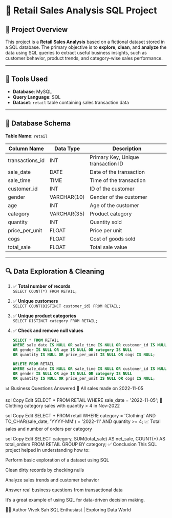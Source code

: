 # 🛒 Retail Sales Analysis SQL Project

## 📌 Project Overview

This project is a **Retail Sales Analysis** based on a fictional dataset stored in a SQL database. The primary objective is to **explore**, **clean**, and **analyze** the data using SQL queries to extract useful business insights, such as customer behavior, product trends, and category-wise sales performance.

---

## 🧰 Tools Used

- **Database**: MySQL
- **Query Language**: SQL
- **Dataset**: `retail` table containing sales transaction data

---

## 🧱 Database Schema

**Table Name**: `retail`

| Column Name      | Data Type     | Description                            |
|------------------|---------------|----------------------------------------|
| transactions_id  | INT           | Primary Key, Unique transaction ID     |
| sale_date        | DATE          | Date of the transaction                |
| sale_time        | TIME          | Time of the transaction                |
| customer_id      | INT           | ID of the customer                     |
| gender           | VARCHAR(10)   | Gender of the customer                 |
| age              | INT           | Age of the customer                    |
| category         | VARCHAR(35)   | Product category                       |
| quantity         | INT           | Quantity sold                          |
| price_per_unit   | FLOAT         | Price per unit                         |
| cogs             | FLOAT         | Cost of goods sold                     |
| total_sale       | FLOAT         | Total sale value                       |

---

## 🔍 Data Exploration & Cleaning

1. ✅ **Total number of records**  
   `SELECT COUNT(*) FROM RETAIL;`

2. ✅ **Unique customers**  
   `SELECT COUNT(DISTINCT customer_id) FROM RETAIL;`

3. ✅ **Unique product categories**  
   `SELECT DISTINCT category FROM RETAIL;`

4. ✅ **Check and remove null values**  
   ```sql
   SELECT * FROM RETAIL
   WHERE sale_date IS NULL OR sale_time IS NULL OR customer_id IS NULL 
   OR gender IS NULL OR age IS NULL OR category IS NULL 
   OR quantity IS NULL OR price_per_unit IS NULL OR cogs IS NULL;

   DELETE FROM RETAIL
   WHERE sale_date IS NULL OR sale_time IS NULL OR customer_id IS NULL 
   OR gender IS NULL OR age IS NULL OR category IS NULL 
   OR quantity IS NULL OR price_per_unit IS NULL OR cogs IS NULL;
📊 Business Questions Answered
📅 All sales made on 2022-11-05

sql
Copy
Edit
SELECT * FROM RETAIL 
WHERE sale_date = '2022-11-05';
👕 Clothing category sales with quantity > 4 in Nov-2022

sql
Copy
Edit
SELECT * FROM retail
WHERE category = 'Clothing'
  AND TO_CHAR(sale_date, 'YYYY-MM') = '2022-11'
  AND quantity >= 4;
📈 Total sales and number of orders per category

sql
Copy
Edit
SELECT category,
       SUM(total_sale) AS net_sale,
       COUNT(*) AS total_orders
FROM RETAIL
GROUP BY category;
✅ Conclusion
This SQL project helped in understanding how to:

Perform basic exploration of a dataset using SQL

Clean dirty records by checking nulls

Analyze sales trends and customer behavior

Answer real business questions from transactional data

It’s a great example of using SQL for data-driven decision making.

🙋‍♂️ Author
Vivek Sah
SQL Enthusiast | Exploring Data World
